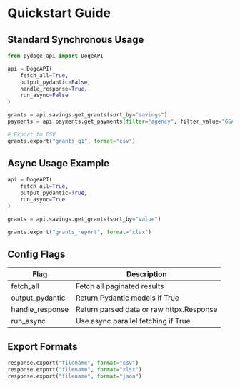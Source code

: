 # Quickstart Guide

## Standard Synchronous Usage

```python
from pydoge_api import DogeAPI

api = DogeAPI(
    fetch_all=True,
    output_pydantic=False,
    handle_response=True,
    run_async=False
)

grants = api.savings.get_grants(sort_by="savings")
payments = api.payments.get_payments(filter="agency", filter_value="GSA")

# Export to CSV
grants.export("grants_q1", format="csv")
```

## Async Usage Example

```python
api = DogeAPI(
    fetch_all=True,
    output_pydantic=True,
    run_async=True
)

grants = api.savings.get_grants(sort_by="value")

grants.export("grants_report", format="xlsx")
```

## Config Flags

|Flag|Description|
|----|-----------|
|fetch_all|	Fetch all paginated results|
|output_pydantic|Return Pydantic models if True|
|handle_response|Return parsed data or raw httpx.Response|
|run_async|Use async parallel fetching if True|

## Export Formats

```python
response.export("filename", format="csv")
response.export("filename", format="xlsx")
response.export("filename", format="json")
```